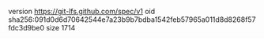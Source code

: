 version https://git-lfs.github.com/spec/v1
oid sha256:091d0d6d70642544e7a23b9b7bdba1542feb57965a011d8d8268f57fdc3d9be0
size 1714
